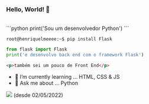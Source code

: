 ### Hello, World! 👋




  <br>
 ```python
 print('Sou um desenvolvedor Python')
 ```
 
 ```console
 root@henriquelmeeee:~$ pip install Flask
 ```
 
 ```python
 from flask import Flask
 print('e desenvolvo back end com o framework Flask')
 ```
 
 ```html
 <p>também sei um pouco de Front End</p>
 ```
 
  - 🌱 I’m currently learning ... HTML, CSS & JS
  - 💬 Ask me about ... Python


![](https://komarev.com/ghpvc/?username=henriquelmeeee) (desde 02/05/2022)
<!--
**henriquelmeeee/henriquelmeeee** is a ✨ _special_ ✨ repository because its `README.md` (this file) appears on your GitHub profile.

Here are some ideas to get you started:

- 🔭 I’m currently working on ...
- 🌱 I’m currently learning ...
- 👯 I’m looking to collaborate on ...
- 🤔 I’m looking for help with ...
- 💬 Ask me about ...
- 📫 How to reach me: ...
- 😄 Pronouns: ...
- ⚡ Fun fact: ...
-->
